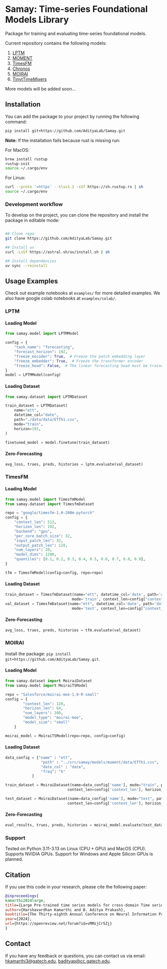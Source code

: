 # Samay: Time-series Foundational Models Library

Package for training and evaluating time-series foundational models.

Current repository contains the following models:

1. [LPTM](https://arxiv.org/abs/2311.11413)
2. [MOMENT](https://arxiv.org/abs/2402.03885)
3. [TimesFM](https://arxiv.org/html/2310.10688v2)
4. [Chronos](https://arxiv.org/abs/2403.07815)
5. [MOIRAI](https://arxiv.org/abs/2402.02592)
6. [TinytTimeMixers](https://arxiv.org/abs/2401.03955)

More models will be added soon...

## Installation

You can add the package to your project by running the following command:

```bash
pip install git+https://github.com/AdityaLab/Samay.git
```

**Note:** If the installation fails because rust is missing run:

For MacOS:

```bash
brew install rustup
rustup-init
source ~/.cargo/env
```

For Linux:

```bash
curl --proto '=https' --tlsv1.2 -sSf https://sh.rustup.rs | sh
source ~/.cargo/env
```

### Development workflow

To develop on the project, you can clone the repository and install the package in editable mode:

```bash

## Clone repo
git clone https://github.com/AdityaLab/Samay.git

## Install uv
curl -LsSf https://astral.sh/uv/install.sh | sh

## Install dependencies
uv sync --reinstall
```

## Usage Examples

Check out example notebooks at `examples/` for more detailed examples. We also have google colab notebooks at `examples/colab/`.

### LPTM

#### Loading Model

```python
from samay.model import LPTMModel

config = {
    "task_name": "forecasting",
    "forecast_horizon": 192,
    "freeze_encoder": True,  # Freeze the patch embedding layer
    "freeze_embedder": True,  # Freeze the transformer encoder
    "freeze_head": False,  # The linear forecasting head must be trained
}
model = LPTMModel(config)
```

#### Loading Dataset

```python
from samay.dataset import LPTMDataset

train_dataset = LPTMDataset(
    name="ett",
    datetime_col="date",
    path="./data/data/ETTh1.csv",
    mode="train",
    horizon=192,
)

finetuned_model = model.finetune(train_dataset)
```

#### Zero-Forecasting

```python
avg_loss, trues, preds, histories = lptm.evaluate(val_dataset)
```

### TimesFM

#### Loading Model

```python
from samay.model import TimesfmModel
from samay.dataset import TimesfmDataset

repo = "google/timesfm-1.0-200m-pytorch"
config = {
    "context_len": 512,
    "horizon_len": 192,
    "backend": "gpu",
    "per_core_batch_size": 32,
    "input_patch_len": 32,
    "output_patch_len": 128,
    "num_layers": 20,
    "model_dims": 1280,
    "quantiles": [0.1, 0.2, 0.3, 0.4, 0.5, 0.6, 0.7, 0.8, 0.9],
}

tfm = TimesfmModel(config=config, repo=repo)
```

#### Loading Dataset

```python
train_dataset = TimesfmDataset(name="ett", datetime_col='date', path='data/ETTh1.csv', 
                              mode='train', context_len=config["context_len"], horizon_len=128)
val_dataset = TimesfmDataset(name="ett", datetime_col='date', path='data/ETTh1.csv',
                              mode='test', context_len=config["context_len"], horizon_len=config["horizon_len"])
```

#### Zero-Forecasting

```python
avg_loss, trues, preds, histories = tfm.evaluate(val_dataset)
```

### MOIRAI

Install the package: `pip install git+https://github.com/AdityaLab/Samay.git`.

#### Loading  Model

```python
from samay.dataset import MoiraiDataset
from samay.model import MoiraiTSModel

repo = "Salesforce/moirai-moe-1.0-R-small"
config = {
        "context_len": 128,
        "horizon_len": 64,
        "num_layers": 100,
        "model_type": "moirai-moe",
        "model_size": "small"
    }

moirai_model = MoiraiTSModel(repo=repo, config=config)
```

#### Loading Dataset

```python
data_config = {"name" : "ett",
                "path" : "../src/samay/models/moment/data/ETTh1.csv",
                "date_col" : "date",
                "freq": "h"
            }

train_dataset = MoiraiDataset(name=data_config['name'], mode="train", path=data_config['path'], datetime_col=data_config['date_col'], freq=data_config['freq'],
                            context_len=config['context_len'], horizon_len=config['horizon_len'])

test_dataset = MoiraiDataset(name=data_config['name'], mode="test", path=data_config['path'], datetime_col=data_config['date_col'], freq=data_config['freq'],
                            context_len=config['context_len'], horizon_len=config['horizon_len'])
```

#### Zero-Forecasting

```python
eval_results, trues, preds, histories = moirai_model.evaluate(test_dataset, metrics=["MSE", "MASE"])
```

### Support

Tested on Python 3.11-3.13 on Linux (CPU + GPU) and MacOS (CPU). Supports NVIDIA GPUs.
Support for Windows and Apple Silicon GPUs is planned.

## Citation

If you use this code in your research, please cite the following paper:

```bibtex
@inproceedings{
kamarthi2024large,
title={Large Pre-trained time series models for cross-domain Time series analysis tasks},
author={Harshavardhan Kamarthi and B. Aditya Prakash},
booktitle={The Thirty-eighth Annual Conference on Neural Information Processing Systems},
year={2024},
url={https://openreview.net/forum?id=vMMzjCr5Zj}
}
```

## Contact

If you have any feedback or questions, you can contact us via email: <hkamarthi3@gatech.edu>, <badityap@cc.gatech.edu>.
